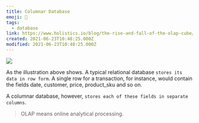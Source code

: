 ```yaml
---
title: Columnar Database
emoji: 📝
tags:
  - database
link: https://www.holistics.io/blog/the-rise-and-fall-of-the-olap-cube/
created: 2021-06-23T10:48:25.000Z
modified: 2021-06-23T10:48:25.000Z
---
```


![](https://cdn.beekka.com/blogimg/asset/202105/bg2021051105.jpg)

As the illustration above shows. A typical relational database `stores its data in row form`. A single row for a transaction, for instance, would contain the fields date, customer, price, product_sku and so on.

A columnar database, however, `stores each of these fields in separate columns`.

> OLAP means online analytical processing.
